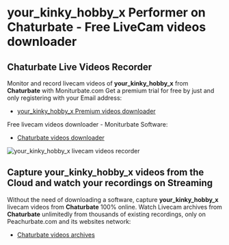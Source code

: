 # your_kinky_hobby_x Performer on Chaturbate - Free LiveCam videos downloader

## Chaturbate Live Videos Recorder

Monitor and record livecam videos of **your_kinky_hobby_x** from **Chaturbate** with Moniturbate.com
Get a premium trial for free by just and only registering with your Email address:
* [your_kinky_hobby_x Premium videos downloader](https://moniturbate.com/request-demo-licence-key.html)

Free livecam videos downloader - Moniturbate Software:
* [Chaturbate videos downloader](https://moniturbate.com/moniturbate-download-software.html)

![your_kinky_hobby_x livecam videos recorder](https://peachurnet.com/templates/moniturbate-software.png)


## Capture your_kinky_hobby_x videos from the Cloud and watch your recordings on Streaming

Without the need of downloading a software, capture **your_kinky_hobby_x** livecam videos from **Chaturbate** 100% online.
Watch Livecam archives from **Chaturbate** unlimitedly from thousands of existing recordings, only on Peachurbate.com and its websites network:
* [Chaturbate videos archives](https://peachurnet.com/)